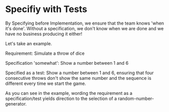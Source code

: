 # Specifiy with Tests

By Specifying before Implementation,
we ensure that the team knows 'when it's done'.
Without a specification, we don't know when we are done
and we have no business producing it either!

Let's take an example.

Requirement: Simulate a throw of dice

Specification 'somewhat': Show a number between 1 and 6

Specified as a test: Show a number between 1 and 6,
ensuring that four consecutive throws don't show the same number
and the sequence is different every time we start the game.

As you can see in the example,
wording the requirement as a specification/test
yields direction to the selection of a random-number-generator.
